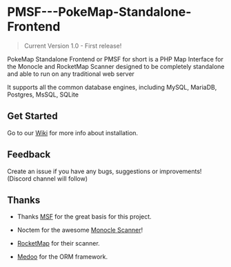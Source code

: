 # PMSF---PokeMap-Standalone-Frontend

> Current Version 1.0 - First release!

PokeMap Standalone Frontend or PMSF for short is a PHP Map Interface for the Monocle and RocketMap Scanner designed to be completely standalone and able to run on any traditional web server

It supports all the common database engines, including MySQL, MariaDB, Postgres, MsSQL, SQLite

## Get Started
Go to our [Wiki](https://github.com/Glennmen/PMSF/wiki) for more info about installation.

## Feedback
Create an issue if you have any bugs, suggestions or improvements! (Discord channel will follow)

## Thanks

* Thanks [MSF](https://github.com/Nuro/MSF) for the great basis for this project.

* Noctem for the awesome [Monocle Scanner](https://github.com/Noctem/Monocle)!

* [RocketMap](https://github.com/RocketMap/RocketMap) for their scanner.

* [Medoo](http://medoo.in) for the ORM framework.